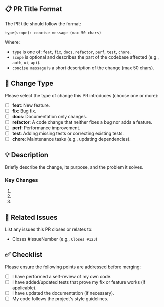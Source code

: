 ## 📋 PR Title Format

The PR title should follow the format:

```
type(scope): concise message (max 50 chars)
```

Where:
- `type` is one of: `feat`, `fix`, `docs`, `refactor`, `perf`, `test`, `chore`.
- `scope` is optional and describes the part of the codebase affected (e.g., `auth`, `ui`, `api`).
- `concise message` is a short description of the change (max 50 chars).

## 📝 Change Type

Please select the type of change this PR introduces (choose one or more):

- [ ] **feat**: New feature.
- [ ] **fix**: Bug fix.
- [ ] **docs**: Documentation only changes.
- [ ] **refactor**: A code change that neither fixes a bug nor adds a feature.
- [ ] **perf**: Performance improvement.
- [ ] **test**: Adding missing tests or correcting existing tests.
- [ ] **chore**: Maintenance tasks (e.g., updating dependencies).

## 💡 Description

Briefly describe the change, its purpose, and the problem it solves.

### Key Changes
1.
2.
3.

## 🔗 Related Issues

List any issues this PR closes or relates to:

- Closes #IssueNumber (e.g., `Closes #123`)

## ✅ Checklist

Please ensure the following points are addressed before merging:

- [ ] I have performed a self-review of my own code.
- [ ] I have added/updated tests that prove my fix or feature works (if applicable).
- [ ] I have updated the documentation (if necessary).
- [ ] My code follows the project's style guidelines.
